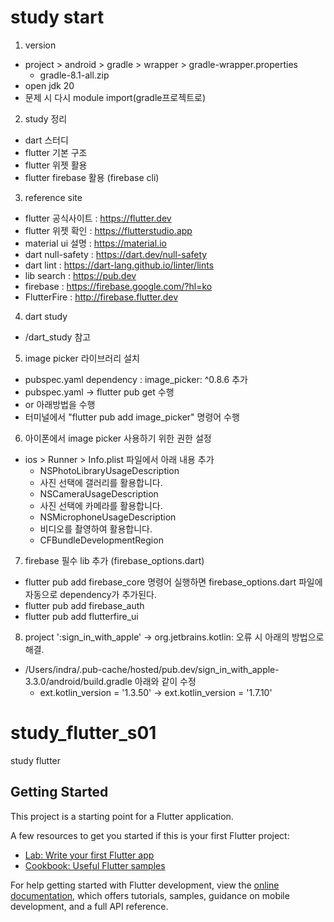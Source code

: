 # study start
1. version 
- project > android > gradle > wrapper > gradle-wrapper.properties 
  - gradle-8.1-all.zip
- open jdk 20 
- 문제 시 다시 module import(gradle프로젝트로)

2. study 정리
- dart 스터디
- flutter 기본 구조
- flutter 위젯 활용
- flutter firebase 활용 (firebase cli)

3. reference site
- flutter 공식사이트 : https://flutter.dev
- flutter 위젯 확인 : https://flutterstudio.app
- material ui 설명 : https://material.io
- dart null-safety : https://dart.dev/null-safety
- dart lint : https://dart-lang.github.io/linter/lints
- lib search : https://pub.dev
- firebase : https://firebase.google.com/?hl=ko
- FlutterFire : http://firebase.flutter.dev

4. dart study
- /dart_study 참고

5. image picker 라이브러리 설치
- pubspec.yaml dependency : image_picker: ^0.8.6 추가
- pubspec.yaml -> flutter pub get 수행
- or 아래방법을 수행
- 터미널에서 "flutter pub add image_picker" 명령어 수행

6. 아이폰에서 image picker 사용하기 위한 권한 설정
- ios > Runner > Info.plist 파일에서 아래 내용 추가
  - <key>NSPhotoLibraryUsageDescription</key>
  - <string>사진 선택에 갤러리를 활용합니다.</string>
  - <key>NSCameraUsageDescription</key>
  - <string>사진 선택에 카메라를 활용합니다.</string>
  - <key>NSMicrophoneUsageDescription</key>
  - <string>비디오를 촬영하여 활용합니다.</string>
  - <key>CFBundleDevelopmentRegion</key>

7. firebase 필수 lib 추가 (firebase_options.dart)
- flutter pub add firebase_core 명령어 실행하면 firebase_options.dart 파일에 자동으로 dependency가 추가된다.
- flutter pub add firebase_auth
- flutter pub add flutterfire_ui

8. project ':sign_in_with_apple' -> org.jetbrains.kotlin: 오류 시 아래의 방법으로 해결.
- /Users/indra/.pub-cache/hosted/pub.dev/sign_in_with_apple-3.3.0/android/build.gradle 아래와 같이 수정
  - ext.kotlin_version = '1.3.50' -> ext.kotlin_version = '1.7.10'

# study_flutter_s01
study flutter

## Getting Started

This project is a starting point for a Flutter application.

A few resources to get you started if this is your first Flutter project:

- [Lab: Write your first Flutter app](https://docs.flutter.dev/get-started/codelab)
- [Cookbook: Useful Flutter samples](https://docs.flutter.dev/cookbook)

For help getting started with Flutter development, view the
[online documentation](https://docs.flutter.dev/), which offers tutorials,
samples, guidance on mobile development, and a full API reference.
